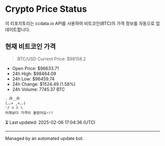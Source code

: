 # Crypto Price Status

이 리포지토리는 ccdata.io API를 사용하여 비트코인(BTC)의 가격 정보를 자동으로 업데이트합니다.

## 현재 비트코인 가격
> BTC/USD Current Price: $98158.2
- Open Price: $96633.71
- 24h High: $98464.09
- 24h Low: $96459.74
- 24h Change: $1524.49 (1.58%)
- 24h Volume: 7745.37 BTC

```
. ᕱ__ᕱ
(⸝⸝> ̫ <⸝⸝)
♡/ ∩ ∩ \
어제보다 가격이 올랐어요~!!

```

⏳ Last updated: 2025-02-06 17:04:36 (UTC)

---
Managed by an automated update bot.
